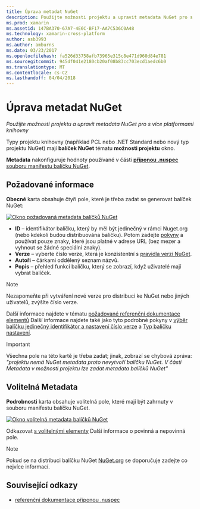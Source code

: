 ```yaml
---
title: Úprava metadat NuGet
description: Použijte možnosti projektu a upravit metadata NuGet pro s více platformami knihovny
ms.prod: xamarin
ms.assetid: 147BA370-67A7-4E6C-BF17-AA7C536C0A48
ms.technology: xamarin-cross-platform
author: asb3993
ms.author: amburns
ms.date: 03/23/2017
ms.openlocfilehash: fa526d33758afb73965e315c8e471d960d84e781
ms.sourcegitcommit: 945df041e2180cb20af08b83cc703ecd1aedc6b0
ms.translationtype: MT
ms.contentlocale: cs-CZ
ms.lasthandoff: 04/04/2018
---
```

# <a name="editing-nuget-metadata"></a>Úprava metadat NuGet

_Použijte možnosti projektu a upravit metadata NuGet pro s více platformami knihovny_

Typy projektu knihovny (například PCL nebo .NET Standard nebo nový typ projektu NuGet) mají **balíček NuGet** tématu **možnosti projektu** okno.

**Metadata** nakonfiguruje hodnoty používané v části [ **příponou .nuspec** souboru manifestu balíčku NuGet](https://docs.microsoft.com/en-us/nuget/create-packages/creating-a-package#the-role-and-structure-of-the-nuspec-file).

## <a name="required-information"></a>Požadované informace

**Obecné** karta obsahuje čtyři pole, které je třeba zadat se generovat balíček NuGet:

[![](metadata-images/metadata-general-sml.png "Okno požadovaná metadata balíčků NuGet")](metadata-images/metadata-general.png#lightbox)

- **ID** – identifikátor balíčku, který by měl být jedinečný v rámci Nuget.org (nebo kdekoli budou distribuována balíčku). Potom zadejte [pokyny](https://docs.microsoft.com/en-us/nuget/create-packages/creating-a-package#choosing-a-unique-package-identifier-and-setting-the-version-number) a používat pouze znaky, které jsou platné v adrese URL (bez mezer a vyhnout se žádné speciální znaky).
- **Verze** – vyberte číslo verze, která je konzistentní s [pravidla verzí NuGet](https://docs.microsoft.com/en-us/nuget/create-packages/dependency-versions).
- **Autoři** – čárkami oddělený seznam názvů.
- **Popis** – přehled funkcí balíčku, který se zobrazí, když uživatelé mají vybrat balíček.

> [!NOTE]
> Nezapomeňte při vytváření nové verze pro distribuci ke NuGet nebo jiných uživatelů, zvýšíte číslo verze.

Další informace najdete v tématu [požadované referenční dokumentace elementů](https://docs.microsoft.com/en-us/nuget/schema/nuspec#required-metadata-elements) Další informace najdete také jako tyto podrobné pokyny v [výběr balíčku jedinečný identifikátor a nastavení číslo verze](https://docs.microsoft.com/en-us/nuget/create-packages/creating-a-package#choosing-a-unique-package-identifier-and-setting-the-version-number) a [ Typ balíčku nastavení](https://docs.microsoft.com/en-us/nuget/create-packages/creating-a-package#setting-a-package-type).

> [!IMPORTANT]
> Všechna pole na této kartě je třeba zadat; jinak, zobrazí se chybová zpráva: _"projektu nemá NuGet metadata proto nevytvoří balíčku NuGet. V části Metadata v možnosti projektu lze zadat metadata balíčků NuGet"_

## <a name="optional-metadata"></a>Volitelná Metadata

**Podrobnosti** karta obsahuje volitelná pole, které mají být zahrnuty v souboru manifestu balíčku NuGet.

[![](metadata-images/metadata-detail-sml.png "Okno volitelná metadata balíčků NuGet")](metadata-images/metadata-detail.png#lightbox)

Odkazovat [s volitelnými elementy](https://docs.microsoft.com/en-us/nuget/schema/nuspec#optional-metadata-elements) Další informace o povinná a nepovinná pole.

> [!NOTE]
> Pokud se na distribuci balíčku NuGet [NuGet.org](https://www.nuget.org) se doporučuje zadejte co nejvíce informací.


## <a name="related-links"></a>Související odkazy

- [referenční dokumentace příponou .nuspec](https://docs.microsoft.com/en-us/nuget/schema/nuspec#general-form-and-schema)
